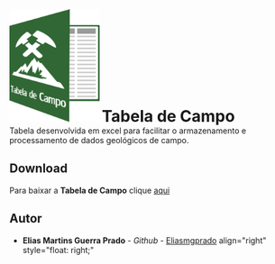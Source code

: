 <div>
<img  src="logo.png" height="200" width="160">
<h1 style="display: inline;"> 
Tabela de Campo

</h1>
</div>
Tabela desenvolvida em excel para facilitar o armazenamento e processamento de dados geológicos de campo.

## Download

Para baixar a **Tabela de Campo** clique [aqui](https://github.com/Eliasmgprado/Tabela_de_Campo/archive/master.zip)

## Autor

* **Elias Martins Guerra Prado** - *Github* - [Eliasmgprado](https://github.com/Eliasmgprado)
align="right" style="float: right;"
